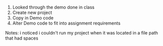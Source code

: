 1.  Looked through the demo done in class
2.  Create new project 
3.  Copy in Demo code
4.  Alter Demo code to fit into assignment requirements


Notes:
i noticed i couldn't run my project when it was located in a file path that had spaces
